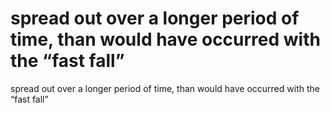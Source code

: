 # spread out over a longer period of time, than would have occurred with the “fast fall”

spread out over a longer period of time, than would have occurred with the “fast fall”